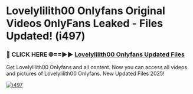 # Lovelylilith00 Onlyfans Original Videos 0nlyFans Leaked - Files Updated! (i497)

<h3>🔴 CLICK HERE 🌐==►► <a href="https://tinyurl.com/ehrbuxhb" rel="nofollow">Lovelylilith00 Onlyfans Updated Files</a></h3>

Get Lovelylilith00 Onlyfans and all content. Now you can access all videos and pictures of Lovelylilith00 Onlyfans. New Updated Files 2025!

[![i497](https://i.imgur.com/lVYEuWS.gif)](https://tinyurl.com/ehrbuxhb)

